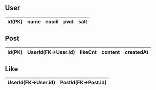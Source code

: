 ## **User**

|id(PK)|name|email|pwd|salt|
|-|-|-|-|-|

## **Post**

|id(PK)|UserId(FK->User.id)|likeCnt|content|createdAt|
|-|-|-|-|-|

## **Like**

|UserId(FK->User.id)|PostId(FK->Post.id)|
|-|-|

